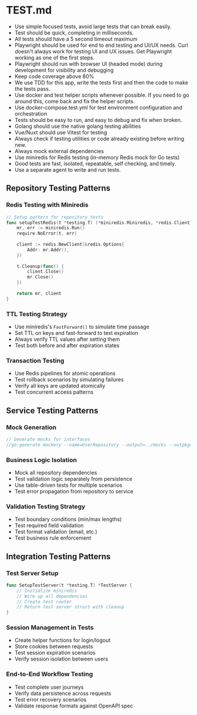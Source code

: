 # TEST.md

- Use simple focused tests, avoid large tests that can break easily.
- Test should be quick, completing in milliseconds.
- All tests should have a 5 second timeout maximum
- Playwright should be used for end to end testing and UI/UX needs.  Curl doesn't always work for testing UI and UX issues.  Get Playwright working as one of the first steps.
- Playwright should run with browser UI (headed mode) during development for visibility and debugging
- Keep code coverage above 80%
- We use TDD for this app, write the tests first and then the code to make the tests pass.
- Use docker and test helper scripts whenever possible.  If you need to go around this, come back and fix the helper scripts.
- Use docker-compose.test.yml for test environment configuration and orchestration
- Tests should be easy to run, and easy to debug and fix when broken.
- Golang should use the native golang testing abilities
- Vue/Nuxt should use Vitest for testing
- Always check if testing utilities or code already existing before writing new.
- Always mock external dependencies
- Use miniredis for Redis testing (in-memory Redis mock for Go tests)
- Good tests are fast, isolated, repeatable, self checking, and timely.
- Use a separate agent to write and run tests.

## Repository Testing Patterns

### Redis Testing with Miniredis
```go
// Setup pattern for repository tests
func setupTestRedis(t *testing.T) (*miniredis.Miniredis, *redis.Client) {
    mr, err := miniredis.Run()
    require.NoError(t, err)
    
    client := redis.NewClient(&redis.Options{
        Addr: mr.Addr(),
    })
    
    t.Cleanup(func() {
        client.Close()
        mr.Close()
    })
    
    return mr, client
}
```

### TTL Testing Strategy
- Use miniredis's `FastForward()` to simulate time passage
- Set TTL on keys and fast-forward to test expiration
- Always verify TTL values after setting them
- Test both before and after expiration states

### Transaction Testing
- Use Redis pipelines for atomic operations
- Test rollback scenarios by simulating failures
- Verify all keys are updated atomically
- Test concurrent access patterns

## Service Testing Patterns

### Mock Generation
```go
// Generate mocks for interfaces
//go:generate mockery --name=UserRepository --output=../mocks --outpkg=mocks
```

### Business Logic Isolation
- Mock all repository dependencies
- Test validation logic separately from persistence
- Use table-driven tests for multiple scenarios
- Test error propagation from repository to service

### Validation Testing Strategy
- Test boundary conditions (min/max lengths)
- Test required field validation
- Test format validation (email, etc.)
- Test business rule enforcement

## Integration Testing Patterns

### Test Server Setup
```go
func SetupTestServer(t *testing.T) *TestServer {
    // Initialize miniredis
    // Wire up all dependencies
    // Create test router
    // Return test server struct with cleanup
}
```

### Session Management in Tests
- Create helper functions for login/logout
- Store cookies between requests
- Test session expiration scenarios
- Verify session isolation between users

### End-to-End Workflow Testing
- Test complete user journeys
- Verify data persistence across requests
- Test error recovery scenarios
- Validate response formats against OpenAPI spec